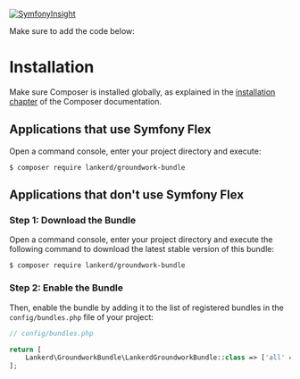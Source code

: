 
[![SymfonyInsight](https://insight.symfony.com/projects/0892be64-8bd2-4794-977b-dfb221e3fd2c/big.svg)](https://insight.symfony.com/projects/0892be64-8bd2-4794-977b-dfb221e3fd2c)

Make sure to add the code below:

Installation
============

Make sure Composer is installed globally, as explained in the
[installation chapter](https://getcomposer.org/doc/00-intro.md)
of the Composer documentation.

Applications that use Symfony Flex
----------------------------------

Open a command console, enter your project directory and execute:

```console
$ composer require lankerd/groundwork-bundle
```

Applications that don't use Symfony Flex
----------------------------------------

### Step 1: Download the Bundle

Open a command console, enter your project directory and execute the
following command to download the latest stable version of this bundle:

```console
$ composer require lankerd/groundwork-bundle
```

### Step 2: Enable the Bundle

Then, enable the bundle by adding it to the list of registered bundles
in the `config/bundles.php` file of your project:

```php
// config/bundles.php

return [
    Lankerd\GroundworkBundle\LankerdGroundworkBundle::class => ['all' => true],
];
```

